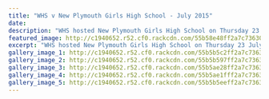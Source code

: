 ```yaml
---
title: "WHS v New Plymouth Girls High School - July 2015"
date: 
description: "WHS hosted New Plymouth Girls High School on Thursday 23 July 2015 in our Annual Inter School fixture."
featured_image: http://c1940652.r52.cf0.rackcdn.com/55b58e48ff2a7c73630002eb/WHS-v-NPGHS-Netball-shooting-23.gif
excerpt: "WHS hosted New Plymouth Girls High School on Thursday 23 July 2015 in our Annual Inter School fixture."
gallery_image_1: http://c1940652.r52.cf0.rackcdn.com/55b5b5c2ff2a7c7363000375/WHS-v-NPGHS-netball-A2-23.7.15.7.gif
gallery_image_2: http://c1940652.r52.cf0.rackcdn.com/55b5b597ff2a7c7363000371/WHS-v-NPGHS-netball-shooting-23.7.gif
gallery_image_3: http://c1940652.r52.cf0.rackcdn.com/55b5ae28ff2a7c736300035d/WHS-v-NPGHS-Netball--23.7.gif
gallery_image_4: http://c1940652.r52.cf0.rackcdn.com/55b5ae1fff2a7c736300035b/WHS-v-NPGHS-Netball-23.7.gif
gallery_image_5: http://c1940652.r52.cf0.rackcdn.com/55b5b5eeff2a7c7363000377/WHS-v-NPGHS-netball-A2--23.7.gif
---
```

